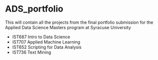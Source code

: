 # ADS_portfolio
This will contain all the projects from the final portfolio submission for the Applied Data Science Masters program at Syracuse University

- IST687 Intro to Data Science
- IST707 Applied Machine Learning
- IST652 Scripting for Data Analysis
- IST736 Text Mining
